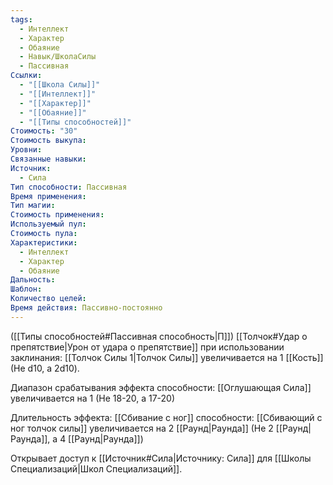 ```yaml
---
tags:
  - Интеллект
  - Характер
  - Обаяние
  - Навык/ШколаСилы
  - Пассивная
Ссылки:
  - "[[Школа Силы]]"
  - "[[Интеллект]]"
  - "[[Характер]]"
  - "[[Обаяние]]"
  - "[[Типы способностей]]"
Стоимость: "30"
Стоимость выкупа: 
Уровни: 
Связанные навыки: 
Источник:
  - Сила
Тип способности: Пассивная
Время применения: 
Тип магии: 
Стоимость применения: 
Используемый пул: 
Стоимость пула: 
Характеристики:
  - Интеллект
  - Характер
  - Обаяние
Дальность: 
Шаблон: 
Количество целей: 
Время действия: Пассивно-постоянно
---
```

([[Типы способностей#Пассивная способность|П]]) [[Толчок#Удар о препятствие|Урон от удара о препятствие]] при использовании заклинания: [[Толчок Силы 1|Толчок Силы]] увеличивается на 1 [[Кость]] (Не d10, а 2d10).

Диапазон срабатывания эффекта способности: [[Оглушающая Сила]] увеличивается на 1 (Не 18-20, а 17-20)

Длительность эффекта: [[Сбивание с ног]] способности: [[Сбивающий с ног толчок силы]] увеличивается на 2 [[Раунд|Раунда]] (Не 2 [[Раунд|Раунда]], а 4 [[Раунд|Раунда]])

Открывает доступ к [[Источник#Сила|Источнику: Сила]] для [[Школы Специализаций|Школ Специализаций]]. 

